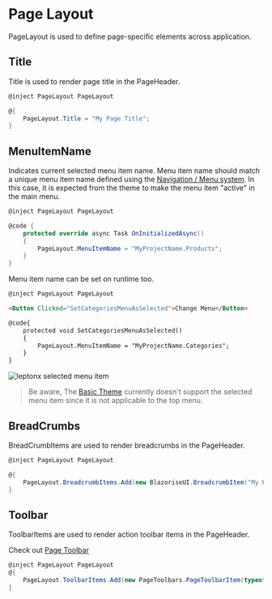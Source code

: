 # Page Layout
PageLayout is used to define page-specific elements across application. 


## Title
Title is used to render page title in the PageHeader.

```csharp
@inject PageLayout PageLayout

@{
    PageLayout.Title = "My Page Title";
}
```

## MenuItemName
Indicates current selected menu item name. Menu item name should match a unique menu item name defined using the [Navigation / Menu system](navigation-menu.md). In this case, it is expected from the theme to make the menu item "active" in the main menu. 

```csharp
@inject PageLayout PageLayout

@code {
    protected override async Task OnInitializedAsync()
    {
        PageLayout.MenuItemName = "MyProjectName.Products";
    }
}
```

Menu item name can be set on runtime too.

```html
@inject PageLayout PageLayout

<Button Clicked="SetCategoriesMenuAsSelected">Change Menu</Button>

@code{
    protected void SetCategoriesMenuAsSelected()
    {
        PageLayout.MenuItemName = "MyProjectName.Categories";
    }
}
```


![leptonx selected menu item](../../../images/leptonx-selected-menu-item-example.gif)


> Be aware, The [Basic Theme](basic-theme.md) currently doesn't support the selected menu item since it is not applicable to the top menu. 

## BreadCrumbs
BreadCrumbItems are used to render breadcrumbs in the PageHeader.
```csharp
@inject PageLayout PageLayout

@{
    PageLayout.BreadcrumbItems.Add(new BlazoriseUI.BreadcrumbItem("My Page", "/my-page")); 
}
```

## Toolbar
ToolbarItems are used to render action toolbar items in the PageHeader.

Check out [Page Toolbar](page-header.md/#page-toolbar)

```csharp
@inject PageLayout PageLayout
@{
    PageLayout.ToolbarItems.Add(new PageToolbars.PageToolbarItem(typeof(MyButtonComponent)));
}
```